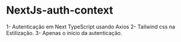 # NextJs-auth-context
1- Autenticação em Next TypeScript usando Axios 
2- Tailwind css na Estilização.
3- Apenas o início da autenticação.
